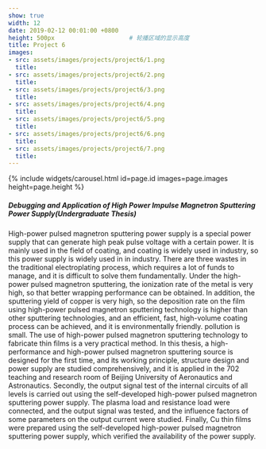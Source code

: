 ```yaml
---
show: true
width: 12
date: 2019-02-12 00:01:00 +0800
height: 500px                     # 轮播区域的显示高度
title: Project 6
images:
- src: assets/images/projects/project6/1.png
  title: 
- src: assets/images/projects/project6/2.png
  title: 
- src: assets/images/projects/project6/3.png
  title: 
- src: assets/images/projects/project6/4.png
  title: 
- src: assets/images/projects/project6/5.png
  title: 
- src: assets/images/projects/project6/6.png
  title: 
- src: assets/images/projects/project6/7.png
  title: 
---
```


<div class="card h-100 rounded-xl overflow-hidden">
  <!-- 轮播放在“卡片图像区域” -->
  <div class="card-img-top p-0" style="height: {{ page.height }}; overflow:hidden;">
    {% include widgets/carousel.html id=page.id images=page.images height=page.height %}
  </div>

<!-- <div>
  <img data-src="assets/images/projects/cross.png" class="lazy w-100 rounded-xl-top" src="{{ '/assets/images/empty_300x200.png' | relative_url }}"> -->
  
  <div class="card-body">
    <h5 class="card-title">Debugging and Application of High Power Impulse Magnetron Sputtering Power Supply(Undergraduate Thesis) </h5>
    <p class="card-text">
      High-power pulsed magnetron sputtering power supply is a special power supply that can generate high peak pulse voltage with a certain power. It is mainly used in the field of coating, and coating is widely used in industry, so this power supply is widely used in in industry. There are three wastes in the traditional electroplating process, which requires a lot of funds to manage, and it is difficult to solve them fundamentally. Under the high-power pulsed magnetron sputtering, the ionization rate of the metal is very high, so that better wrapping performance can be obtained. In addition, the sputtering yield of copper is very high, so the deposition rate on the film using high-power pulsed magnetron sputtering technology is higher than other sputtering technologies, and an efficient, fast, high-volume coating process can be achieved, and it is environmentally friendly. pollution is small. The use of high-power pulsed magnetron sputtering technology to fabricate thin films is a very practical method. In this thesis, a high-performance and high-power pulsed magnetron sputtering source is designed for the first time, and its working principle, structure design and power supply are studied comprehensively, and it is applied in the 702 teaching and research room of Beijing University of Aeronautics and Astronautics. Secondly, the output signal test of the internal circuits of all levels is carried out using the self-developed high-power pulsed magnetron sputtering power supply. The plasma load and resistance load were connected, and the output signal was tested, and the influence factors of some parameters on the output current were studied. Finally, Cu thin films were prepared using the self-developed high-power pulsed magnetron sputtering power supply, which verified the availability of the power supply.
    </p>
  </div>
</div>
